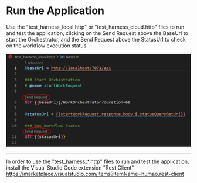 # Run the Application

Use the "test_harness_local.http" or "test_harness_cloud.http" files to run and test the application, clicking on the Send Request above the BaseUrl to start the Orchestrator, and the Send Request above the StatusUrl to check on the workflow execution status.

![Run Application](images/RunApplication-1.jpg)

---

In order to use the "test_harness_*.http" files to run and test the application, install the Visual Studio Code extension "Rest Client"
https://marketplace.visualstudio.com/items?itemName=humao.rest-client
